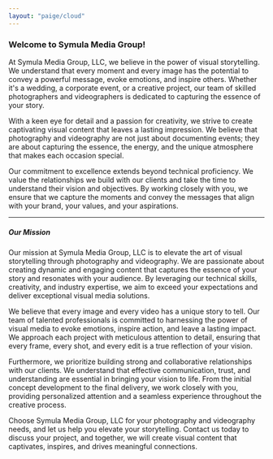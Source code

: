```yaml
---
layout: "paige/cloud"
---
```


### Welcome to Symula Media Group!

At Symula Media Group, LLC, we believe in the power of visual storytelling. We understand that every moment and every image has the potential to convey a powerful message, evoke emotions, and inspire others. Whether it's a wedding, a corporate event, or a creative project, our team of skilled photographers and videographers is dedicated to capturing the essence of your story.

With a keen eye for detail and a passion for creativity, we strive to create captivating visual content that leaves a lasting impression. We believe that photography and videography are not just about documenting events; they are about capturing the essence, the energy, and the unique atmosphere that makes each occasion special.

Our commitment to excellence extends beyond technical proficiency. We value the relationships we build with our clients and take the time to understand their vision and objectives. By working closely with you, we ensure that we capture the moments and convey the messages that align with your brand, your values, and your aspirations.

---

##### Our Mission

Our mission at Symula Media Group, LLC is to elevate the art of visual storytelling through photography and videography. We are passionate about creating dynamic and engaging content that captures the essence of your story and resonates with your audience. By leveraging our technical skills, creativity, and industry expertise, we aim to exceed your expectations and deliver exceptional visual media solutions.

We believe that every image and every video has a unique story to tell. Our team of talented professionals is committed to harnessing the power of visual media to evoke emotions, inspire action, and leave a lasting impact. We approach each project with meticulous attention to detail, ensuring that every frame, every shot, and every edit is a true reflection of your vision.

Furthermore, we prioritize building strong and collaborative relationships with our clients. We understand that effective communication, trust, and understanding are essential in bringing your vision to life. From the initial concept development to the final delivery, we work closely with you, providing personalized attention and a seamless experience throughout the creative process.

Choose Symula Media Group, LLC for your photography and videography needs, and let us help you elevate your storytelling. Contact us today to discuss your project, and together, we will create visual content that captivates, inspires, and drives meaningful connections.